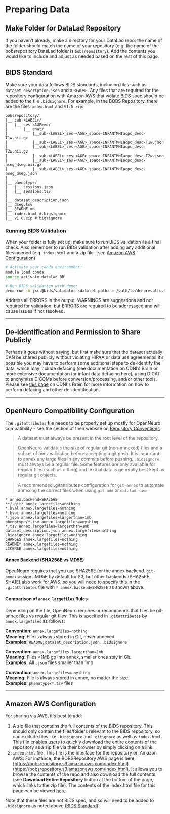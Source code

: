 # Preparing Data

## Make Folder for DataLad Repository
If you haven’t already, make a directory for your DataLad repo: the name of the folder should match the name of your repository (e.g. the name of the bobsrepository DataLad folder is `bobsrepository`). Add the contents you would like to include and adjust as needed based on the rest of this page.

## BIDS Standard
Make sure your data follows BIDS standards, including files such as `dataset_description.json` and a `README`. Any files that are required for the repository configuration with Amazon AWS that violate BIDS spec should be added to the file `.bidsignore`. For example, in the BOBS Repository, there are the files `index.html` and `V1.0.zip`: 

```
bobsrepository/
|__ sub-<LABEL>/
|   |__ ses-<AGE>mo/
|       |__ anat/
|           |__sub-<LABEL>_ses-<AGE>_space-INFANTMNIacpc_desc-T1w.nii.gz
|           |__sub-<LABEL>_ses-<AGE>_space-INFANTMNIacpc_desc-T1w.json
|           |__sub-<LABEL>_ses-<AGE>_space-INFANTMNIacpc_desc-T2w.nii.gz
|           |__sub-<LABEL>_ses-<AGE>_space-INFANTMNIacpc_desc-T2w.json
|           |__sub-<LABEL>_ses-<AGE>_space-INFANTMNIacpc_desc-aseg_dseg.nii.gz
|           |__sub-<LABEL>_ses-<AGE>_space-INFANTMNIacpc_desc-aseg_dseg.json
|
|__ phenotype/
|   |__ sessions.json
|   |__ sessions.tsv
|
|__ dataset_description.json
|__ dseg.tsv
|__ README.md
|__ index.html #.bigsignore
|__ V1.0.zip #.bigsignore
```

### Running BIDS Validation
When your folder is fully set up, make sure to run BIDS validation as a final check. Also remember to run BIDS validation after adding any additional files needed (e.g. `index.html` and a zip file - see [Amazon AWS Configuration](#amazon-aws-configuration))
```bash
# Activate your conda environment:
module load conda
source activate datalad_BR

# Run BIDS validation with deno:
deno run -A jsr:@bids/validator <dataset path> > /path/to/denoresults.txt
```
Address all ERRORS in the output. WARNINGS are suggestions and not required for validation, but ERRORS are required to be addresseed and will cause issues if not resolved.

--------------------

## De-identification and Permission to Share Publicly
Perhaps it goes without saying, but first make sure that the dataset actually CAN be shared publicly without violating HIPAA or data use agreements! It’s possible you may have to perform some additional steps to de-identify the data, which may include defacing (see documentation on CDNI’s Brain or more extensive documentation for infant data defacing here), using DICAT to anonymize DICOMs before conversion/processing, and/or other tools. Please see [this page](https://cdnis-brain.readthedocs.io/deidentification/#de-identification-of-mri-image-data) on CDNI's Brain for more information on how to perform defacing and other de-identification.

--------------------

## OpenNeuro Compatibility Configuration
The `.gitattributes` file needs to be properly set up mostly for OpenNeuro compatibility - see the section of their website on [Repository Conventions](https://docs.openneuro.org/git.html#repository-conventions):

> A dataset must always be present in the root level of the repository.

> OpenNeuro validates the size of regular git (non-annexed) files and a subset of bids-validation before accepting a git push. It is important to annex any large files in any commits before pushing. `.bidsignore` must always be a regular file. Some features are only available for regular files (such as diffing) and textual data is generally best kept as regular git objects.

> A recommended .gitattributes configuration for `git-annex` to automate annexing the correct files when using `git add` or `datalad save`
```
* annex.backend=SHA256E
**/.git* annex.largefiles=nothing
*.bval annex.largefiles=nothing
*.bvec annex.largefiles=nothing
*.json annex.largefiles=largerthan=1mb
phenotype/*.tsv annex.largefiles=anything
*.tsv annex.largefiles=largerthan=1mb
dataset_description.json annex.largefiles=nothing
.bidsignore annex.largefiles=nothing
CHANGES annex.largefiles=nothing
README* annex.largefiles=nothing
LICENSE annex.largefiles=nothing
```

#### Annex Backend (SHA256E vs MD5E)
OpenNeuro requires that you use SHA256E for the annex backend. `git-annex` assigns MD5E by default for S3, but other backends (SHA256E, SHA1E) also work for AWS, so you will need to specify this in the `.gitattributes` file with `* annex.backend=SHA256E` as shown above.

#### Comparison of `annex.largefiles` Rules    
Depending on the file, OpenNeuro requires or recommends that files be git-annex files vs regular git files. This is specified in `.gitattributes` by `annex.largefiles` as follows:
 
**Convention:** `annex.largefiles=nothing`      
**Meaning:** File is always stored in Git, never annexed        
**Examples:** `README`, `dataset_description.json`, `.bidsignore`

**Convention:** `annex.largefiles.largerthan=1mb`      
**Meaning:** Files >1MB go into annex, smaller ones stay in Git.        
**Examples:** All `.json` files smaller than 1mb

**Convention:** `annex.largefiles=anything`      
**Meaning:** File is always stored in annex, no matter the size.        
**Examples:** `phenotype/*.tsv` files

---------------

## Amazon AWS Configuration
For sharing via AWS, it's best to add:

1. A zip file that contains the full contents of the BIDS repository. This should only contain the files/folders relevant to the BIDS repository, so can exclude files like `.bidsignore` and `.gitignore` as well as `index.html`. This file enables users to quickly download the entire contents of the repository as a zip file via their browser by simply clicking on a link.
2. `index.html` file: This file is the interface for the repository on Amazon AWS. For instance, the BOBSRepository AWS page is here: [https://bobsrepository.s3.amazonaws.com/index.html](https://bobsrepository.s3.amazonaws.com/index.html). It allows you to browse the contents of the repo and also download the full contents (see **Download Entire Repository** button at the bottom of the page, which links to the zip file). The contents of the index.html file for this page can be viewed [here](https://github.com/DCAN-Labs/bobsrepository/blob/main/index.html).

Note that these files are not BIDS spec, and so will need to be added to `.bidsignore` as noted above ([BIDS Standard](#bids-standard)).

